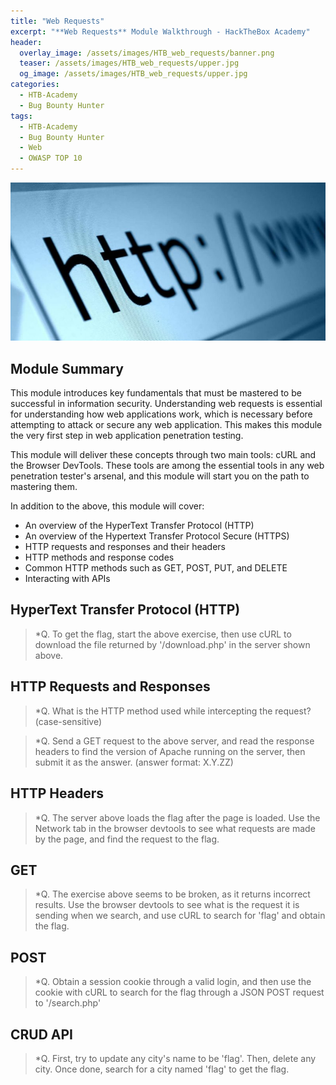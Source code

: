 ```yaml
---
title: "Web Requests"
excerpt: "**Web Requests** Module Walkthrough - HackTheBox Academy"
header:
  overlay_image: /assets/images/HTB_web_requests/banner.png
  teaser: /assets/images/HTB_web_requests/upper.jpg
  og_image: /assets/images/HTB_web_requests/upper.jpg
categories:
  - HTB-Academy
  - Bug Bounty Hunter
tags:
  - HTB-Academy
  - Bug Bounty Hunter
  - Web
  - OWASP TOP 10
---
```

![image-center](\assets\images\HTB_web_requests\upper.jpg)
## Module Summary


This module introduces key fundamentals that must be mastered to be successful in information security. Understanding web requests is essential for understanding how web applications work, which is necessary before attempting to attack or secure any web application. This makes this module the very first step in web application penetration testing.

This module will deliver these concepts through two main tools: cURL and the Browser DevTools. These tools are among the essential tools in any web penetration tester's arsenal, and this module will start you on the path to mastering them.

In addition to the above, this module will cover:

  - An overview of the HyperText Transfer Protocol (HTTP)
  - An overview of the Hypertext Transfer Protocol Secure (HTTPS)
  - HTTP requests and responses and their headers
  - HTTP methods and response codes
  - Common HTTP methods such as GET, POST, PUT, and DELETE
  - Interacting with APIs

## HyperText Transfer Protocol (HTTP)

>*Q. To get the flag, start the above exercise, then use cURL to download the file returned by '/download.php' in the server shown above.

## HTTP Requests and Responses

>*Q. What is the HTTP method used while intercepting the request? (case-sensitive)

>*Q. Send a GET request to the above server, and read the response headers to find the version of Apache running on the server, then submit it as the answer. (answer format: X.Y.ZZ)

## HTTP Headers

>*Q. The server above loads the flag after the page is loaded. Use the Network tab in the browser devtools to see what requests are made by the page, and find the request to the flag.

## GET

>*Q. The exercise above seems to be broken, as it returns incorrect results. Use the browser devtools to see what is the request it is sending when we search, and use cURL to search for 'flag' and obtain the flag.

## POST

>*Q. Obtain a session cookie through a valid login, and then use the cookie with cURL to search for the flag through a JSON POST request to '/search.php'

## CRUD API

>*Q. First, try to update any city's name to be 'flag'. Then, delete any city. Once done, search for a city named 'flag' to get the flag.